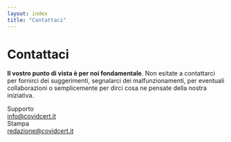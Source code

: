 ```yaml
---
layout: index
title: "Contattaci"
---
```

<div class="px-3 py-3 pt-md-5 pb-md-4 mx-auto text-center">
    <h1 class="h1-responsive text-center">Contattaci</h1>
</div>
<div>
    <div class="row justify-content-md-center" >
      <div class="col-md-12 text-justify">
        <p><b>Il vostro punto di vista è per noi fondamentale</b>. Non esitate a contattarci per fornirci dei suggerimenti, segnalarci dei malfunzionamenti, per eventuali collaborazioni o semplicemente per dirci cosa ne pensate della nostra iniziativa.</p>
      </div>
      <div class="col-md-5 mt-3">
        <div class="card">
          <div class="card-body"><i class="fa fa-info-circle"></i> Supporto<br><a href="mailto:info@covidcert.it?subject=Richiesta%20informazioni%20CovidCert">info@covidcert.it</a></div>
        </div>
      </div>
      <div class="col-md-5 mt-3">
        <div class="card">
          <div class="card-body"><i class="fa fa-book"></i> Stampa<br><a href="mailto:redazione@covidcert.it?subject=Richiesta%20Stampa%20CovidCert">redazione@covidcert.it</a></div>
        </div>
      </div>
    </div>
<div>